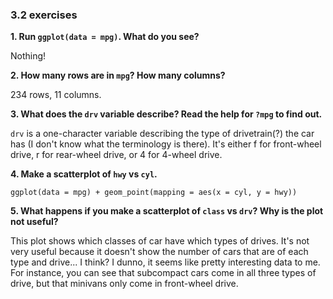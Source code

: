 ### 3.2 exercises

**1. Run `ggplot(data = mpg)`. What do you see?**

Nothing!


**2. How many rows are in `mpg`? How many columns?**

234 rows, 11 columns.


**3. What does the `drv` variable describe? Read the help for `?mpg` to find out.**

`drv` is a one-character variable describing the type of drivetrain(?) the car has (I don't know what the terminology is there). It's either f for front-wheel drive, r for rear-wheel drive, or 4 for 4-wheel drive.


**4. Make a scatterplot of `hwy` vs `cyl`.**

`ggplot(data = mpg) + geom_point(mapping = aes(x = cyl, y = hwy))`


**5. What happens if you make a scatterplot of `class` vs `drv`? Why is the plot not useful?**

This plot shows which classes of car have which types of drives. It's not very useful because it doesn't show the number of cars that are of each type and drive... I think? I dunno, it seems like pretty interesting data to me. For instance, you can see that subcompact cars come in all three types of drive, but that minivans only come in front-wheel drive. 
